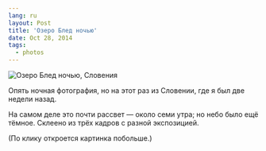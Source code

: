 ```yaml
---
lang: ru
layout: Post
title: 'Озеро Блед ночью'
date: Oct 28, 2014
tags:
  - photos
---
```


![Озеро Блед ночью, Словения](photo://1388)

Опять ночная фотография, но на этот раз из Словении, где я был две недели назад.

На самом деле это почти рассвет — около семи утра; но небо было ещё тёмное. Склеено из трёх кадров с разной экспозицией.

(По клику откроется картинка побольше.)
